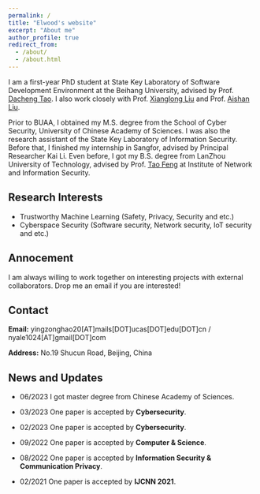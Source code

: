 ```yaml
---
permalink: /
title: "Elwood's website"
excerpt: "About me"
author_profile: true
redirect_from: 
  - /about/
  - /about.html
---
```


I am a first-year PhD student at State Key Laboratory of Software Development Environment at the Beihang University, advised by Prof. [Dacheng Tao](https://scholar.google.com/citations?user=RwlJNLcAAAAJ&hl=en). I also work closely with Prof. [Xianglong Liu](https://xlliu-beihang.github.io/) and Prof. [Aishan Liu](https://liuaishan.github.io/).

Prior to BUAA, I obtained my M.S. degree from the School of Cyber Security, University of Chinese Academy of Sciences.  I was also the research assistant of the State Key Laboratory of Information Security. Before that, I finished my internship in Sangfor, advised by Principal Researcher Kai Li. Even before, I got my B.S. degree from LanZhou University of Technology, advised by Prof. [Tao Feng](https://jitong.lut.edu.cn/info/1308/10677.htm) at Institute of Network and Information Security.


## Research Interests
* Trustworthy Machine Learning (Safety, Privacy, Security and etc.)
* Cyberspace Security (Software security, Network security, IoT security and etc.)


## Annocement
I am always willing to work together on interesting projects with external collaborators. Drop me an email if you are interested!

## Contact
**Email:** yingzonghao20[AT]mails[DOT]ucas[DOT]edu[DOT]cn / nyale1024[AT]gmail[DOT]com

**Address:** No.19 Shucun Road, Beijing, China

## News and Updates

* 06/2023 I got master degree from Chinese Academy of Sciences.
  
* 03/2023 One paper is accepted by **Cybersecurity**.
  
* 02/2023 One paper is accepted by **Cybersecurity**.
  
* 09/2022 One paper is accepted by **Computer & Science**.
  
* 08/2022 One paper is accepted by **Information Security & Communication Privacy**.
  
* 02/2021 One paper is accepted by **IJCNN 2021**.

